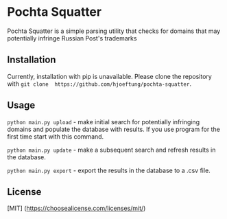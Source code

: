 # Pochta Squatter

Pochta Squatter is a simple parsing utility that 
checks for domains that may potentially infringe 
Russian Post's trademarks

## Installation

Currently, installation with pip is unavailable.
Please clone the repository with ```git clone 
https://github.com/hjoeftung/pochta-squatter```.

## Usage

```python main.py upload``` - make initial search
for potentially infringing domains and populate 
the database with results. If you use program 
for the first time start with this command.

```python main.py update``` - make a subsequent
search and refresh results in the database.

```python main.py export``` - export the results
in the database to a .csv file.

## License

[MIT] (https://choosealicense.com/licenses/mit/)

